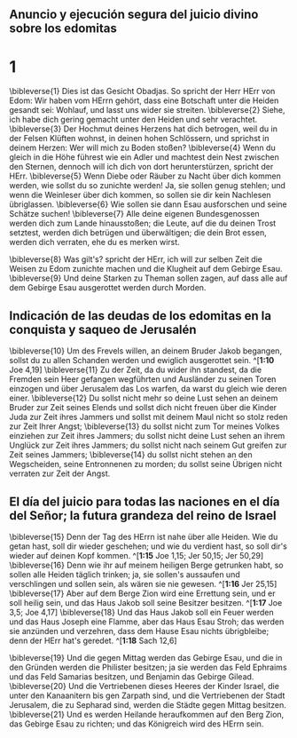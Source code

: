 ## Anuncio y ejecución segura del juicio divino sobre los edomitas
# 1
\bibleverse{1} Dies ist das Gesicht Obadjas. So spricht der Herr HErr von Edom: Wir haben vom HErrn gehört, dass eine Botschaft unter die Heiden gesandt sei: Wohlauf, und lasst uns wider sie streiten. \bibleverse{2} Siehe, ich habe dich gering gemacht unter den Heiden und sehr verachtet. \bibleverse{3} Der Hochmut deines Herzens hat dich betrogen, weil du in der Felsen Klüften wohnst, in deinen hohen Schlössern, und sprichst in deinem Herzen: Wer will mich zu Boden stoßen? \bibleverse{4} Wenn du gleich in die Höhe führest wie ein Adler und machtest dein Nest zwischen den Sternen, dennoch will ich dich von dort herunterstürzen, spricht der HErr. \bibleverse{5} Wenn Diebe oder Räuber zu Nacht über dich kommen werden, wie sollst du so zunichte werden! Ja, sie sollen genug stehlen; und wenn die Weinleser über dich kommen, so sollen sie dir kein Nachlesen übriglassen. \bibleverse{6} Wie sollen sie dann Esau ausforschen und seine Schätze suchen! \bibleverse{7} Alle deine eigenen Bundesgenossen werden dich zum Lande hinausstoßen; die Leute, auf die du deinen Trost setztest, werden dich betrügen und überwältigen; die dein Brot essen, werden dich verraten, ehe du es merken wirst. 


\bibleverse{8} Was gilt's? spricht der HErr, ich will zur selben Zeit die Weisen zu Edom zunichte machen und die Klugheit auf dem Gebirge Esau. \bibleverse{9} Und deine Starken zu Theman sollen zagen, auf dass alle auf dem Gebirge Esau ausgerottet werden durch Morden. 



## Indicación de las deudas de los edomitas en la conquista y saqueo de Jerusalén
\bibleverse{10} Um des Frevels willen, an deinem Bruder Jakob begangen, sollst du zu allen Schanden werden und ewiglich ausgerottet sein. ^[**1:10** Joe 4,19] \bibleverse{11} Zu der Zeit, da du wider ihn standest, da die Fremden sein Heer gefangen wegführten und Ausländer zu seinen Toren einzogen und über Jerusalem das Los warfen, da warst du gleich wie deren einer. \bibleverse{12} Du sollst nicht mehr so deine Lust sehen an deinem Bruder zur Zeit seines Elends und sollst dich nicht freuen über die Kinder Juda zur Zeit ihres Jammers und sollst mit deinem Maul nicht so stolz reden zur Zeit Ihrer Angst; \bibleverse{13} du sollst nicht zum Tor meines Volkes einziehen zur Zeit ihres Jammers; du sollst nicht deine Lust sehen an ihrem Unglück zur Zeit ihres Jammers; du sollst nicht nach seinem Gut greifen zur Zeit seines Jammers; \bibleverse{14} du sollst nicht stehen an den Wegscheiden, seine Entronnenen zu morden; du sollst seine Übrigen nicht verraten zur Zeit der Angst. 




## El día del juicio para todas las naciones en el día del Señor; la futura grandeza del reino de Israel
\bibleverse{15} Denn der Tag des HErrn ist nahe über alle Heiden. Wie du getan hast, soll dir wieder geschehen; und wie du verdient hast, so soll dir's wieder auf deinen Kopf kommen. ^[**1:15** Joe 1,15; Jer 50,15; Jer 50,29] \bibleverse{16} Denn wie ihr auf meinem heiligen Berge getrunken habt, so sollen alle Heiden täglich trinken; ja, sie sollen's aussaufen und verschlingen und sollen sein, als wären sie nie gewesen. ^[**1:16** Jer 25,15] \bibleverse{17} Aber auf dem Berge Zion wird eine Errettung sein, und er soll heilig sein, und das Haus Jakob soll seine Besitzer besitzen. ^[**1:17** Joe 3,5; Joe 4,17] \bibleverse{18} Und das Haus Jakob soll ein Feuer werden und das Haus Joseph eine Flamme, aber das Haus Esau Stroh; das werden sie anzünden und verzehren, dass dem Hause Esau nichts übrigbleibe; denn der HErr hat's geredet. 
^[**1:18** Sach 12,6] 
   

\bibleverse{19} Und die gegen Mittag werden das Gebirge Esau, und die in den Gründen werden die Philister besitzen; ja sie werden das Feld Ephraims und das Feld Samarias besitzen, und Benjamin das Gebirge Gilead. \bibleverse{20} Und die Vertriebenen dieses Heeres der Kinder Israel, die unter den Kanaanitern bis gen Zarpath sind, und die Vertriebenen der Stadt Jerusalem, die zu Sepharad sind, werden die Städte gegen Mittag besitzen. \bibleverse{21} Und es werden Heilande heraufkommen auf den Berg Zion, das Gebirge Esau zu richten; und das Königreich wird des HErrn sein.